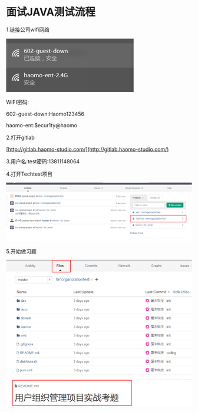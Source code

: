 # 面试JAVA测试流程

1.链接公司wifi网络

![](/assets/5f4ec38f-50ce-40a4-afb8-06efb62e5d57.png)

WIFI密码:

602-guest-down:Haomo123456

haomo-ent:$ecur1ty@haomo

2.打开gitlab

[http://gitlab.haomo-studio.com/](http://gitlab.haomo-studio.com/)

3.用户名:test密码:13811148064

4.打开Techtest项目

![](/assets/883765a6-3ffe-4169-ba42-76e95adbcfff.png)

5.开始做习题

![](/assets/67d948fc-8206-4478-b393-ea8df47a1e66.png)

